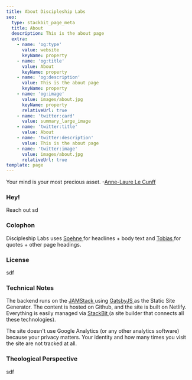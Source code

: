 ```yaml
---
title: About Discipleship Labs
seo:
  type: stackbit_page_meta
  title: About
  description: This is the about page
  extra:
    - name: 'og:type'
      value: website
      keyName: property
    - name: 'og:title'
      value: About
      keyName: property
    - name: 'og:description'
      value: This is the about page
      keyName: property
    - name: 'og:image'
      value: images/about.jpg
      keyName: property
      relativeUrl: true
    - name: 'twitter:card'
      value: summary_large_image
    - name: 'twitter:title'
      value: About
    - name: 'twitter:description'
      value: This is the about page
    - name: 'twitter:image'
      value: images/about.jpg
      relativeUrl: true
template: page
---
```

Your mind is your most precious asset. -[Anne-Laure Le Cunff](https://twitter.com/anthilemoon)

### Hey!

Reach out sd

### Colophon

Discipleship Labs uses [Soehne ](https://klim.co.nz/retail-fonts/soehne/)for headlines + body text and [Tobias ](https://displaay.net/typeface/tobias/)for quotes + other page headings. 

### License

sdf

### Technical Notes

The backend runs on the [JAMStack ](https://jamstack.wtf/)using [GatsbyJS ](https://www.gatsbyjs.com/)as the Static Site Generator. The content is hosted on Github, and the site is built on Netlify. Everything is easily managed via [StackBit ](https://www.stackbit.com/about)(a site builder that connects all these technologies). 

The site doesn't use Google Analytics (or any other analytics software) because your privacy matters. Your identity and how many times you visit the site are not tracked at all.

### Theological Perspective

sdf
